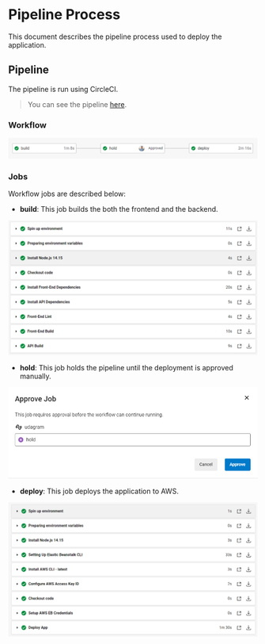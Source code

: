 # Pipeline Process

This document describes the pipeline process used to deploy the application.

## Pipeline

The pipeline is run using CircleCI.

> You can see the pipeline [here](../.circleci/config.yml).

### Workflow

![Picture of workflow](../screenshots/workflow.png)

### Jobs

Workflow jobs are described below:

- **build**: This job builds the both the frontend and the backend.

![Picture of build job](../screenshots/build_job.png)

- **hold**: This job holds the pipeline until the deployment is approved manually.

![Picture of approving manually](../screenshots/approve.png)

- **deploy**: This job deploys the application to AWS.

![Picture of deploy job](../screenshots/deploy_job.png)